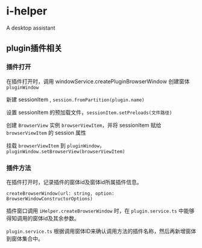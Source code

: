 # i-helper
A desktop assistant

##  plugin插件相关

### 插件打开

在插件打开时，调用 windowService.createPluginBrowserWindow 创建窗体 `pluginWindow`

新建 sessionItem , `session.fromPartition(plugin.name)`

设置 sessionItem 的预加载文件，`sessionItem.setPreloads(文件路径)`

创建 `BrowserView` 实例 `browserViewItem`，并将 sessionItem 赋给 `browserViewItem` 的 session 属性

挂载 `browserViewItem` 到 `pluginWindow`，`pluginWindow.setBrowserView(browserViewItem)`

### 插件方法

在插件打开时，记录插件的窗体id及窗体id所属插件信息。

`createBrowserWindow(url: string, option: BrowserWindowConstructorOptions)`

插件窗口调用 `iHelper.createBrowserWindow` 时，在 `plugin.service.ts` 中能够得知调用的窗体id及其余参数。

`plugin.service.ts` 根据调用窗体ID来确认调用方法的插件名称，然后再新增窗体到窗体集合中。
